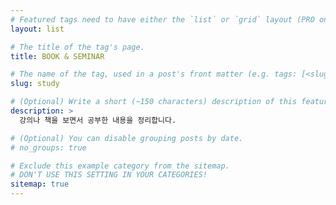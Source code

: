 ```yaml
---
# Featured tags need to have either the `list` or `grid` layout (PRO only).
layout: list

# The title of the tag's page.
title: BOOK & SEMINAR

# The name of the tag, used in a post's front matter (e.g. tags: [<slug>]).
slug: study

# (Optional) Write a short (~150 characters) description of this featured tag.
description: >
  강의나 책을 보면서 공부한 내용을 정리합니다.

# (Optional) You can disable grouping posts by date.
# no_groups: true

# Exclude this example category from the sitemap.
# DON'T USE THIS SETTING IN YOUR CATEGORIES!
sitemap: true
---
```

